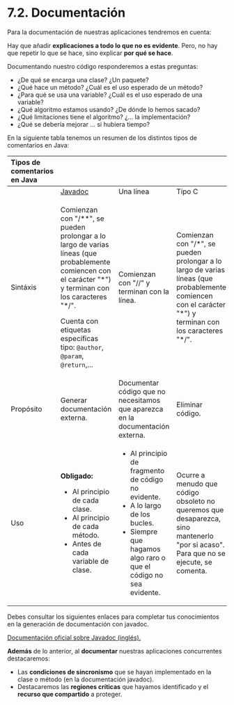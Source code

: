 # 7.2. Documentación

 Para la documentación de nuestras aplicaciones tendremos en cuenta:

 Hay que añadir **explicaciones a todo lo que no es evidente**. Pero, no hay que repetir lo que se hace, sino explicar **por qué se hace**.

 Documentando nuestro código responderemos a estas preguntas:

* ¿De qué se encarga una clase? ¿Un paquete?
* ¿Qué hace un método? ¿Cuál es el uso esperado de un método?
* ¿Para qué se usa una variable? ¿Cuál es el uso esperado de una variable?
* ¿Qué algoritmo estamos usando? ¿De dónde lo hemos sacado?
* ¿Qué limitaciones tiene el algoritmo? ¿... la implementación?
* ¿Qué se debería mejorar ... si hubiera tiempo?

 En la siguiente tabla tenemos un resumen de los distintos tipos de comentarios en Java:

<table>
  <thead>
    <tr>
      <th style="text-align:left">Tipos de comentarios en Java</th>
      <th style="text-align:left"></th>
      <th style="text-align:left"></th>
      <th style="text-align:left"></th>
    </tr>
  </thead>
  <tbody>
    <tr>
      <td style="text-align:left"></td>
      <td style="text-align:left"><a href="../../../../../mod/glossary/showentry.php?displayformat=dictionary&amp;concept=javadoc%20%28DAM_PSP01%29">Javadoc</a>
      </td>
      <td style="text-align:left">Una l&#xED;nea</td>
      <td style="text-align:left">Tipo C</td>
    </tr>
    <tr>
      <td style="text-align:left">Sint&#xE1;xis</td>
      <td style="text-align:left">
        <p>Comienzan con &quot;/**&quot;, se pueden prolongar a lo largo de varias
          l&#xED;neas (que probablemente comiencen con el car&#xE1;cter &quot;*&quot;)
          y terminan con los caracteres &quot;*/&quot;.</p>
        <p>Cuenta con etiquetas espec&#xED;ficas tipo: <code>@author</code>, <code>@param</code>, <code>@return</code>,...</p>
      </td>
      <td style="text-align:left">Comienzan con &quot;//&quot; y terminan con la l&#xED;nea.</td>
      <td style="text-align:left">Comienzan con &quot;/*&quot;, se pueden prolongar a lo largo de varias
        l&#xED;neas (que probablemente comiencen con el car&#xE1;cter &quot;*&quot;)
        y terminan con los caracteres &quot;*/&quot;.</td>
    </tr>
    <tr>
      <td style="text-align:left">Prop&#xF3;sito</td>
      <td style="text-align:left">Generar documentaci&#xF3;n externa.</td>
      <td style="text-align:left">Documentar c&#xF3;digo que no necesitamos que aparezca en la documentaci&#xF3;n
        externa.</td>
      <td style="text-align:left">Eliminar c&#xF3;digo.</td>
    </tr>
    <tr>
      <td style="text-align:left">Uso</td>
      <td style="text-align:left">
        <p><b>Obligado:</b>
        </p>
        <ul>
          <li>Al principio de cada clase.</li>
          <li>Al principio de cada m&#xE9;todo.</li>
          <li>Antes de cada variable de clase.</li>
        </ul>
      </td>
      <td style="text-align:left">
        <ul>
          <li>Al principio de fragmento de c&#xF3;digo no evidente.</li>
          <li>A lo largo de los bucles.</li>
          <li>Siempre que hagamos algo raro o que el c&#xF3;digo no sea evidente.</li>
        </ul>
      </td>
      <td style="text-align:left">Ocurre a menudo que c&#xF3;digo obsoleto no queremos que desaparezca,
        sino mantenerlo &quot;por si acaso&quot;. Para que no se ejecute, se comenta.</td>
    </tr>
  </tbody>
</table>

Debes consultar los siguientes enlaces para completar tus conocimientos en la generación de documentación con javadoc.

[Documentación oficial sobre Javadoc \(inglés\).](http://www.oracle.com/technetwork/java/javase/documentation/index-137868.html)

 **Además** de lo anterior, al **documentar** nuestras aplicaciones concurrentes destacaremos:

* Las **condiciones de sincronismo** que se hayan implementado en la clase o método \(en la documentación javadoc\).
* Destacaremos las **regiones críticas** que hayamos identificado y el **recurso que compartido** a proteger.

